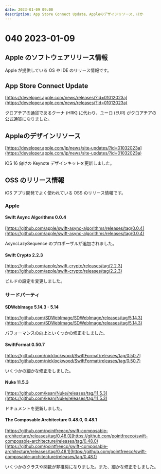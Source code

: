 ```yaml
---
date: 2023-01-09 09:00
description: App Store Connect Update、Appleのデザインリソース、ほか
---
```

# 040 2023-01-09

## Apple のソフトウェアリリース情報

Apple が提供している OS や IDE のリリース情報です。

## App Store Connect Update

[https://developer.apple.com/news/releases/?id=01012023a](https://developer.apple.com/news/releases/?id=01012023a)

クロアチアの通貨であるクーナ (HRK) に代わり、ユーロ (EUR) がクロアチアの公式通貨になりました。

## Appleのデザインリソース

[https://developer.apple.com/jp/news/site-updates/?id=01032023a](https://developer.apple.com/jp/news/site-updates/?id=01032023a)

iOS 16 向けの Keynote デザインキットを更新しました。

## OSS のリリース情報

iOS アプリ開発でよく使われている OSS のリリース情報です。

### Apple

#### Swift Async Algorithms 0.0.4

[https://github.com/apple/swift-async-algorithms/releases/tag/0.0.4](https://github.com/apple/swift-async-algorithms/releases/tag/0.0.4)

AsyncLazySequence のプロポーザルが追加されました。

#### Swift Crypto 2.2.3

[https://github.com/apple/swift-crypto/releases/tag/2.2.3](https://github.com/apple/swift-crypto/releases/tag/2.2.3)

ビルドの設定を変更しました。

### サードパーティ

#### SDWebImage 5.14.3 - 5.14

[https://github.com/SDWebImage/SDWebImage/releases/tag/5.14.3](https://github.com/SDWebImage/SDWebImage/releases/tag/5.14.3)

パフォーマンスの向上といくつかの修正をしました。


#### SwiftFormat 0.50.7

[https://github.com/nicklockwood/SwiftFormat/releases/tag/0.50.7](https://github.com/nicklockwood/SwiftFormat/releases/tag/0.50.7)

いくつかの細かな修正をしました。

#### Nuke 11.5.3

[https://github.com/kean/Nuke/releases/tag/11.5.3](https://github.com/kean/Nuke/releases/tag/11.5.3)

ドキュメントを更新しました。

#### The Composable Architecture 0.48.0, 0.48.1

[https://github.com/pointfreeco/swift-composable-architecture/releases/tag/0.48.0](https://github.com/pointfreeco/swift-composable-architecture/releases/tag/0.48.0)
[https://github.com/pointfreeco/swift-composable-architecture/releases/tag/0.48.1](https://github.com/pointfreeco/swift-composable-architecture/releases/tag/0.48.1)

いくつかのクラスや関数が非推奨になりました。また、細かな修正をしました。
